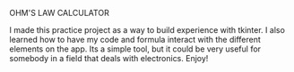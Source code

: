 OHM'S LAW CALCULATOR

I made this practice project as a way to build experience with tkinter. I also learned how to have my code and formula interact with the different elements on the app.
Its a simple tool, but it could be very useful for somebody in a field that deals with electronics. Enjoy!
